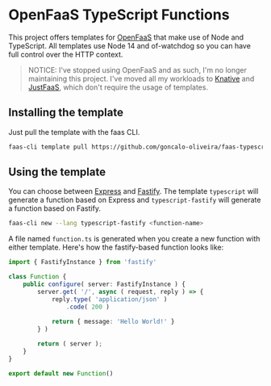 # OpenFaaS TypeScript Functions

This project offers templates for [OpenFaaS](https://www.openfaas.com) that make use of Node and TypeScript. All templates use Node 14 and of-watchdog so you can have full control over the HTTP context.

> NOTICE: I've stopped using OpenFaaS and as such, I'm no longer maintaining this project. I've moved all my workloads to [Knative](https://knative.dev/docs/) and [JustFaaS](https://github.com/justfaas/justfaas), which don't require the usage of templates.

## Installing the template

Just pull the template with the faas CLI.

```bash
faas-cli template pull https://github.com/goncalo-oliveira/faas-typescript-template
```

## Using the template

You can choose between [Express](https://expressjs.com/) and [Fastify](https://www.fastify.io/). The template `typescript` will generate a function based on Express and `typescript-fastify` will generate a function based on Fastify.

```bash
faas-cli new --lang typescript-fastify <function-name>
```

A file named `function.ts` is generated when you create a new function with either template. Here's how the fastify-based function looks like:

``` typescript
import { FastifyInstance } from 'fastify'

class Function {
    public configure( server: FastifyInstance ) {
        server.get( '/', async ( request, reply ) => {
            reply.type( 'application/json' )
                .code( 200 )
      
            return { message: 'Hello World!' }
        } )

        return ( server );
    }
}

export default new Function()
```
